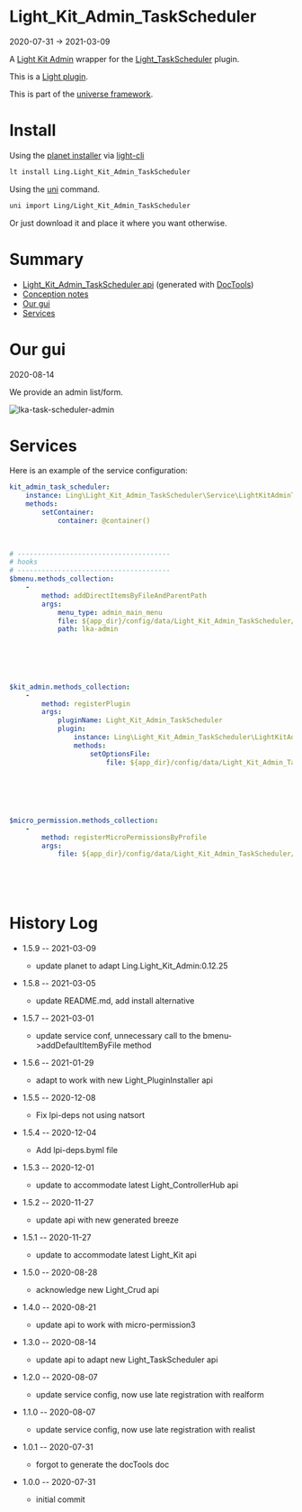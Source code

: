 Light_Kit_Admin_TaskScheduler
===========
2020-07-31 -> 2021-03-09



A [Light Kit Admin](https://github.com/lingtalfi/Light_Kit_Admin) wrapper for the [Light_TaskScheduler](https://github.com/lingtalfi/Light_TaskScheduler) plugin.




This is a [Light plugin](https://github.com/lingtalfi/Light/blob/master/doc/pages/plugin.md).

This is part of the [universe framework](https://github.com/karayabin/universe-snapshot).


Install
==========
Using the [planet installer](https://github.com/lingtalfi/Light_PlanetInstaller) via [light-cli](https://github.com/lingtalfi/Light_Cli)
```bash
lt install Ling.Light_Kit_Admin_TaskScheduler
```

Using the [uni](https://github.com/lingtalfi/universe-naive-importer) command.
```bash
uni import Ling/Light_Kit_Admin_TaskScheduler
```

Or just download it and place it where you want otherwise.






Summary
===========
- [Light_Kit_Admin_TaskScheduler api](https://github.com/lingtalfi/Light_Kit_Admin_TaskScheduler/blob/master/doc/api/Ling/Light_Kit_Admin_TaskScheduler.md) (generated with [DocTools](https://github.com/lingtalfi/DocTools))
- [Conception notes](https://github.com/lingtalfi/Light_Kit_Admin_TaskScheduler/blob/master/doc/pages/conception-notes.md)
- [Our gui](#our-gui)
- [Services](#services)





Our gui
========
2020-08-14



We provide an admin list/form.


![lka-task-scheduler-admin](https://lingtalfi.com/img/universe/Light_Kit_Admin_TaskScheduler/lka-task-schedule-admin.png)









Services
=========


Here is an example of the service configuration:

```yaml
kit_admin_task_scheduler: 
    instance: Ling\Light_Kit_Admin_TaskScheduler\Service\LightKitAdminTaskSchedulerService
    methods: 
        setContainer: 
            container: @container()
        
    

# --------------------------------------
# hooks
# --------------------------------------
$bmenu.methods_collection: 
    - 
        method: addDirectItemsByFileAndParentPath
        args: 
            menu_type: admin_main_menu
            file: ${app_dir}/config/data/Light_Kit_Admin_TaskScheduler/bmenu/generated/kit_admin_task_scheduler.admin_mainmenu_1.byml
            path: lka-admin
        

            
        
    

$kit_admin.methods_collection: 
    - 
        method: registerPlugin
        args: 
            pluginName: Light_Kit_Admin_TaskScheduler
            plugin: 
                instance: Ling\Light_Kit_Admin_TaskScheduler\LightKitAdminPlugin\Generated\LightKitAdminTaskSchedulerLkaPlugin
                methods: 
                    setOptionsFile: 
                        file: ${app_dir}/config/data/Light_Kit_Admin_TaskScheduler/Light_Kit_Admin/lka-options.generated.byml
                    
                
            
        
    

$micro_permission.methods_collection: 
    - 
        method: registerMicroPermissionsByProfile
        args: 
            file: ${app_dir}/config/data/Light_Kit_Admin_TaskScheduler/Light_MicroPermission/kit_admin_task_scheduler.profile.generated.byml
        
    

    
```



History Log
=============


- 1.5.9 -- 2021-03-09

    - update planet to adapt Ling.Light_Kit_Admin:0.12.25
  
- 1.5.8 -- 2021-03-05

    - update README.md, add install alternative

- 1.5.7 -- 2021-03-01

    - update service conf, unnecessary call to the bmenu->addDefaultItemByFile method
  
- 1.5.6 -- 2021-01-29

    - adapt to work with new Light_PluginInstaller api
  
- 1.5.5 -- 2020-12-08

    - Fix lpi-deps not using natsort

- 1.5.4 -- 2020-12-04

    - Add lpi-deps.byml file

- 1.5.3 -- 2020-12-01

    - update to accommodate latest Light_ControllerHub api  
    
- 1.5.2 -- 2020-11-27

    - update api with new generated breeze  
    
- 1.5.1 -- 2020-11-27

    - update to accommodate latest Light_Kit api  
    
- 1.5.0 -- 2020-08-28

    - acknowledge new Light_Crud api  
    
- 1.4.0 -- 2020-08-21

    - update api to work with micro-permission3
    
- 1.3.0 -- 2020-08-14

    - update api to adapt new Light_TaskScheduler api
    
- 1.2.0 -- 2020-08-07

    - update service config, now use late registration with realform
    
- 1.1.0 -- 2020-08-07

    - update service config, now use late registration with realist
    
- 1.0.1 -- 2020-07-31

    - forgot to generate the docTools doc
    
- 1.0.0 -- 2020-07-31

    - initial commit